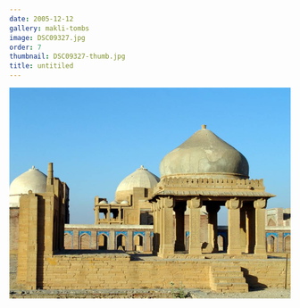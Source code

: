 ```yaml
---
date: 2005-12-12
gallery: makli-tombs
image: DSC09327.jpg
order: 7
thumbnail: DSC09327-thumb.jpg
title: untitiled
---
```


![untitiled](./DSC09327.jpg)
